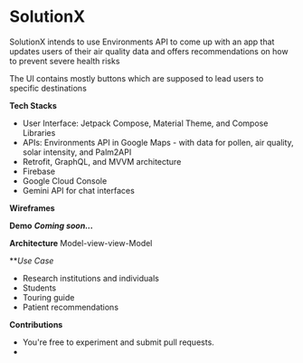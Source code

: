 # SolutionX
SolutionX intends to use Environments API to come up with an app that updates users of their air quality data and offers recommendations on how to prevent severe health risks

The UI contains mostly buttons which are supposed to lead users to specific destinations


**Tech Stacks**
* User Interface: Jetpack Compose, Material Theme, and Compose Libraries
* APIs: Environments API in Google Maps - with data for pollen, air quality, solar intensity, and Palm2API
* Retrofit, GraphQL, and MVVM architecture
* Firebase
* Google Cloud Console
* Gemini API for chat interfaces

**Wireframes**



**Demo**
***Coming soon...***


**Architecture**
Model-view-view-Model



***Use Case*
- Research institutions and individuals
- Students
- Touring guide
- Patient recommendations

**Contributions**
- You're free to experiment and submit pull requests.
- 




